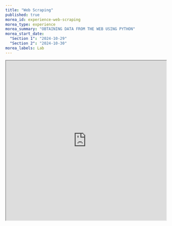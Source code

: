 ```yaml
---
title: "Web Scraping"
published: true
morea_id: experience-web-scraping
morea_type: experience
morea_summary: "OBTAINING DATA FROM THE WEB USING PYTHON"
morea_start_date: 
  "Section 1": "2024-10-29"
  "Section 2": "2024-10-30"
morea_labels: Lab
---
```


<iframe style="width: 100%; height: 500px;" src="https://docs.google.com/document/d/1EcaInwXYM1-p5AkQUSQdI47MqSzZ86xy4cMXBXuTJU0/edit?usp=sharing&ouid=111266444389082827702&rtpof=true&sd=true">

## Submission Instructions
By the due date specified, create a Lab.FileIO folder in your ITM352 GitHub repository and submit a link and lab answers to this in the Laulima assignment. Make sure the TA and instructor are collaborators on your private repo so they can access it. 

